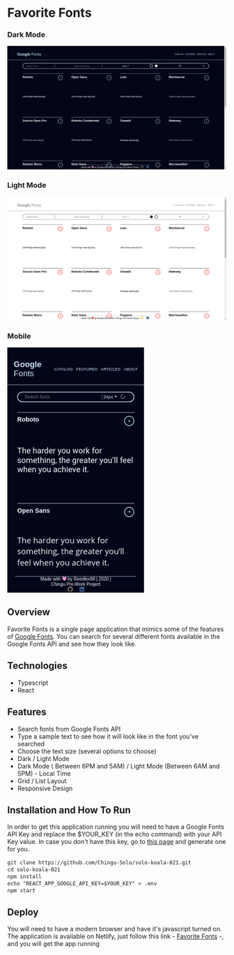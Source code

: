 Favorite Fonts
==============
### Dark Mode
![how the app looks like][app-screen-dark]
### Light Mode
![how the app looks like][app-screen-light]
### Mobile
![how the app looks like][mobile-dark]

Overview
--------

Favorite Fonts is a single page application that mimics some of the features of [Google Fonts][1]. You can search for several different fonts available in the Google Fonts API and see how they look like. 

Technologies
------------

- Typescript
- React

Features
--------

- Search fonts from Google Fonts API
- Type a sample text to see how it will look like in the font you've searched
- Choose the text size (several options to choose)
- Dark / Light Mode 
- Dark Mode ( Between 6PM and 5AM) / Light Mode (Between 6AM and 5PM)  - Local Time
- Grid / List Layout
- Responsive Design

Installation and How To Run
---------------------------
In order to get this application running you will need to have a Google Fonts API Key and replace the $YOUR_KEY (in the echo command) with your API Key value. In case you don't have this key, go to [this page][2] and generate one for you.

    git clone https://github.com/Chingu-Solo/solo-koala-021.git
    cd solo-koala-021
    npm install
    echo "REACT_APP_GOOGLE_API_KEY=$YOUR_KEY" > .env
    npm start

Deploy
------

You will need to have a modern browser and have it's javascript turned on. The application is available on Netlify, just follow this link - [Favorite Fonts][3] -, and you will get the app running

[app-screen-dark]: ./assets/img/app_dark_mode.png
[app-screen-light]: ./assets/img/app_light_mode.png
[mobile-dark]: ./assets/img/mobile_dark.png
[1]: https://fonts.google.com/
[2]: https://developers.google.com/fonts/docs/developer_api#APIKey
[3]: https://loving-joliot-f91dfe.netlify.com/